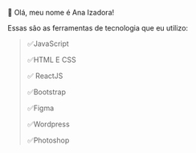 🦊 Olá, meu nome é Ana Izadora!

Essas são as ferramentas de tecnologia que eu utilizo: 
> ✅JavaScript
> 
>✅HTML E CSS
> 
>✅ ReactJS
> 
>✅Bootstrap
> 
>✅Figma
> 
>✅Wordpress
> 
>✅Photoshop





